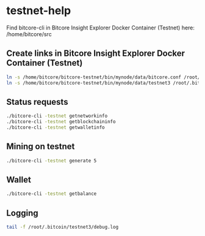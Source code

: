 # testnet-help

Find bitcore-cli in Bitcore Insight Explorer Docker Container (Testnet) here: /home/bitcore/src

## Create links in Bitcore Insight Explorer Docker Container (Testnet)
```sh
ln -s /home/bitcore/bitcore-testnet/bin/mynode/data/bitcore.conf /root/.bitcore/bitcore.conf
ln -s /home/bitcore/bitcore-testnet/bin/mynode/data/testnet3 /root/.bitcore/
```

## Status requests
```sh
./bitcore-cli -testnet getnetworkinfo
./bitcore-cli -testnet getblockchaininfo
./bitcore-cli -testnet getwalletinfo
```

## Mining on testnet
```sh
./bitcore-cli -testnet generate 5
```

## Wallet 
```sh
./bitcore-cli -testnet getbalance
```

## Logging
```sh
tail -f /root/.bitcoin/testnet3/debug.log
```
